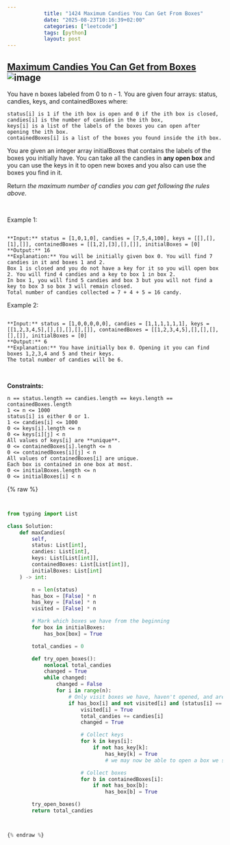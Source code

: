 ```yaml
---
            title: "1424 Maximum Candies You Can Get From Boxes"
            date: "2025-08-23T10:16:39+02:00"
            categories: ["leetcode"]
            tags: [python]
            layout: post
---
```

            
## [Maximum Candies You Can Get from Boxes](https://leetcode.com/problems/maximum-candies-you-can-get-from-boxes) ![image](https://img.shields.io/badge/Difficulty-Hard-red)

You have n boxes labeled from 0 to n - 1. You are given four arrays: status, candies, keys, and containedBoxes where:

	status[i] is 1 if the ith box is open and 0 if the ith box is closed,
	candies[i] is the number of candies in the ith box,
	keys[i] is a list of the labels of the boxes you can open after opening the ith box.
	containedBoxes[i] is a list of the boxes you found inside the ith box.

You are given an integer array initialBoxes that contains the labels of the boxes you initially have. You can take all the candies in **any open box** and you can use the keys in it to open new boxes and you also can use the boxes you find in it.

Return *the maximum number of candies you can get following the rules above*.

 

Example 1:

```

**Input:** status = [1,0,1,0], candies = [7,5,4,100], keys = [[],[],[1],[]], containedBoxes = [[1,2],[3],[],[]], initialBoxes = [0]
**Output:** 16
**Explanation:** You will be initially given box 0. You will find 7 candies in it and boxes 1 and 2.
Box 1 is closed and you do not have a key for it so you will open box 2. You will find 4 candies and a key to box 1 in box 2.
In box 1, you will find 5 candies and box 3 but you will not find a key to box 3 so box 3 will remain closed.
Total number of candies collected = 7 + 4 + 5 = 16 candy.

```

Example 2:

```

**Input:** status = [1,0,0,0,0,0], candies = [1,1,1,1,1,1], keys = [[1,2,3,4,5],[],[],[],[],[]], containedBoxes = [[1,2,3,4,5],[],[],[],[],[]], initialBoxes = [0]
**Output:** 6
**Explanation:** You have initially box 0. Opening it you can find boxes 1,2,3,4 and 5 and their keys.
The total number of candies will be 6.

```

 

**Constraints:**

	n == status.length == candies.length == keys.length == containedBoxes.length
	1 <= n <= 1000
	status[i] is either 0 or 1.
	1 <= candies[i] <= 1000
	0 <= keys[i].length <= n
	0 <= keys[i][j] < n
	All values of keys[i] are **unique**.
	0 <= containedBoxes[i].length <= n
	0 <= containedBoxes[i][j] < n
	All values of containedBoxes[i] are unique.
	Each box is contained in one box at most.
	0 <= initialBoxes.length <= n
	0 <= initialBoxes[i] < n

{% raw %}


```python


from typing import List

class Solution:
    def maxCandies(
        self,
        status: List[int],
        candies: List[int],
        keys: List[List[int]],
        containedBoxes: List[List[int]],
        initialBoxes: List[int]
    ) -> int:

        n = len(status)
        has_box = [False] * n
        has_key = [False] * n
        visited = [False] * n

        # Mark which boxes we have from the beginning
        for box in initialBoxes:
            has_box[box] = True

        total_candies = 0

        def try_open_boxes():
            nonlocal total_candies
            changed = True
            while changed:
                changed = False
                for i in range(n):
                    # Only visit boxes we have, haven't opened, and are now openable
                    if has_box[i] and not visited[i] and (status[i] == 1 or has_key[i]):
                        visited[i] = True
                        total_candies += candies[i]
                        changed = True

                        # Collect keys
                        for k in keys[i]:
                            if not has_key[k]:
                                has_key[k] = True
                                # we may now be able to open a box we skipped earlier

                        # Collect boxes
                        for b in containedBoxes[i]:
                            if not has_box[b]:
                                has_box[b] = True

        try_open_boxes()
        return total_candies



{% endraw %}
```
